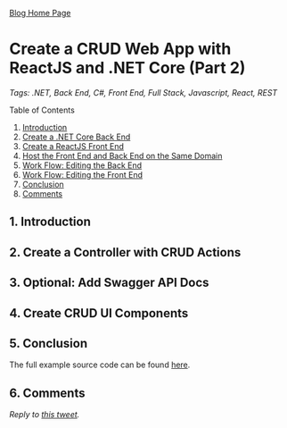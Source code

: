 [Blog Home Page](../../README.md)

# Create a CRUD Web App with ReactJS and .NET Core (Part 2)

_Tags: .NET, Back End, C#, Front End, Full Stack, Javascript, React, REST_

Table of Contents
1. [Introduction](#introduction)
2. [Create a .NET Core Back End](#create-back)
3. [Create a ReactJS Front End](#create-front)
4. [Host the Front End and Back End on the Same Domain](#host)
5. [Work Flow: Editing the Back End](#edit-back)
6. [Work Flow: Editing the Front End](#edit-front)
7. [Conclusion](#conclusion)
8. [Comments](#comments)

## 1. <a name='introduction'></a>Introduction

## 2. <a name='crud-controller'></a>Create a Controller with CRUD Actions

## 3. <a name='swagger'></a>Optional: Add Swagger API Docs

## 4. <a name='crud-ui'></a>Create CRUD UI Components

## 5. <a name='conclusion'></a>Conclusion

The full example source code can be found [here](src).

## 6. <a name='comments'></a>Comments

_Reply to [this tweet](https://twitter.com/innochi_mob/status/1300639608376614912)._